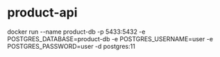 # product-api

docker run --name product-db -p 5433:5432 -e POSTGRES_DATABASE=product-db -e POSTGRES_USERNAME=user -e POSTGRES_PASSWORD=user -d postgres:11

